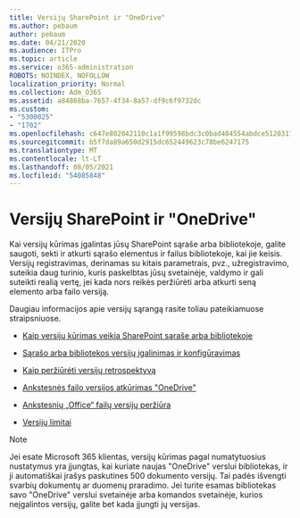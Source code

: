 ```yaml
---
title: Versijų SharePoint ir "OneDrive"
ms.author: pebaum
author: pebaum
ms.date: 04/21/2020
ms.audience: ITPro
ms.topic: article
ms.service: o365-administration
ROBOTS: NOINDEX, NOFOLLOW
localization_priority: Normal
ms.collection: Adm_O365
ms.assetid: a84868ba-7657-4f34-8a57-df9c6f9732dc
ms.custom:
- "5300025"
- "1702"
ms.openlocfilehash: c647e802042110c1a1f99598bdc3c0bad404554abdce5120317fdbf00f7dca4d
ms.sourcegitcommit: b5f7da89a650d2915dc652449623c78be6247175
ms.translationtype: MT
ms.contentlocale: lt-LT
ms.lasthandoff: 08/05/2021
ms.locfileid: "54085848"
---
```

# <a name="versioning-in-sharepoint-and-onedrive"></a>Versijų SharePoint ir "OneDrive" 


Kai versijų kūrimas įgalintas jūsų SharePoint sąraše arba bibliotekoje, galite saugoti, sekti ir atkurti sąrašo elementus ir failus bibliotekoje, kai jie keisis. Versijų registravimas, derinamas su kitais parametrais, pvz., užregistravimo, suteikia daug turinio, kuris paskelbtas jūsų svetainėje, valdymo ir gali suteikti realią vertę, jei kada nors reikės peržiūrėti arba atkurti seną elemento arba failo versiją.

Daugiau informacijos apie versijų sąrangą rasite toliau pateikiamuose straipsniuose.

- [Kaip versijų kūrimas veikia SharePoint sąraše arba bibliotekoje](https://support.office.com/article/how-does-versioning-work-in-a-sharepoint-list-or-library-0f6cd105-974f-44a4-aadb-43ac5bdfd247)

- [Sąrašo arba bibliotekos versijų įgalinimas ir konfigūravimas](https://support.office.com/article/enable-and-configure-versioning-for-a-list-or-library-1555d642-23ee-446a-990a-bcab618c7a37?ocmsassetID=HA102772148&amp;CTT=3&amp;CorrelationId=52441bb1-a619-4375-89d5-19d28769890f)

- [Kaip peržiūrėti versijų retrospektyvą](https://support.office.com/article/View-the-version-history-of-an-item-or-file-in-a-list-or-library-53262060-5092-424D-A50B-C798B0EC32B1)

- [Ankstesnės failo versijos atkūrimas "OneDrive"](https://support.office.com/article/restore-a-previous-version-of-a-file-in-onedrive-159cad6d-d76e-4981-88ef-de6e96c93893)

- [Ankstesnių „Office“ failų versijų peržiūra](https://support.office.com/article/view-previous-versions-of-office-files-5c1e076f-a9c9-41b8-8ace-f77b9642e2c2)

- [Versijų limitai](https://docs.microsoft.com/office365/servicedescriptions/sharepoint-online-service-description/sharepoint-online-limits)

>[!Note] 
>Jei esate Microsoft 365 klientas, versijų kūrimas pagal numatytuosius nustatymus yra įjungtas, kai kuriate naujas "OneDrive" verslui bibliotekas, ir ji automatiškai įrašys paskutines 500 dokumento versijų. Tai padės išvengti svarbių dokumentų ar duomenų praradimo. Jei turite esamas bibliotekas savo "OneDrive" verslui svetainėje arba komandos svetainėje, kurios neįgalintos versijų, galite bet kada įjungti jų versijas.


